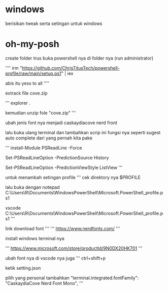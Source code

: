 # windows

berisikan tweak serta setingan untuk windows

# oh-my-posh

create folder
trus buka powershell nya di folder nya
(run administrator)

''''
irm "https://github.com/ChrisTitusTech/powershell-profile/raw/main/setup.ps1" | iex

abis itu yess to all
''''

extrack file cove.zip

'''
explorer .

kemudian unzip fole "cove.zip"
'''

ubah jenis font nya menjadi caskaydiacove nerd front

lalu buka ulang terminal dan tambahkan scrip ini fungsi nya seperti sugest auto complete dari yang pernah kita pake

'''
install-Module PSReadLine -Force

Set-PSReadLineOption -PredictionSource History

Set-PSReadLineOption -PredictionViewStyle ListView
'''

untuk menambah setingan profile
'''
cek direktory nya
$PROFILE

lalu buka dengan
notepad C:\Users\R\Documents\WindowsPowerShell\Microsoft.PowerShell_profile.ps1

vscode C:\Users\R\Documents\WindowsPowerShell\Microsoft.PowerShell_profile.ps1
'''

link download font
'''
'''
https://www.nerdfonts.com/
'''

install windows terminal nya

'''
https://www.microsoft.com/store/productId/9N0DX20HK701
'''

ubah font nya di vscode nya juga
'''
ctrl+shift+p

ketik
setting.json

pilih yang personal tambahkan
"terminal.integrated.fontFamily": "CaskaydiaCove Nerd Font Mono",
'''
